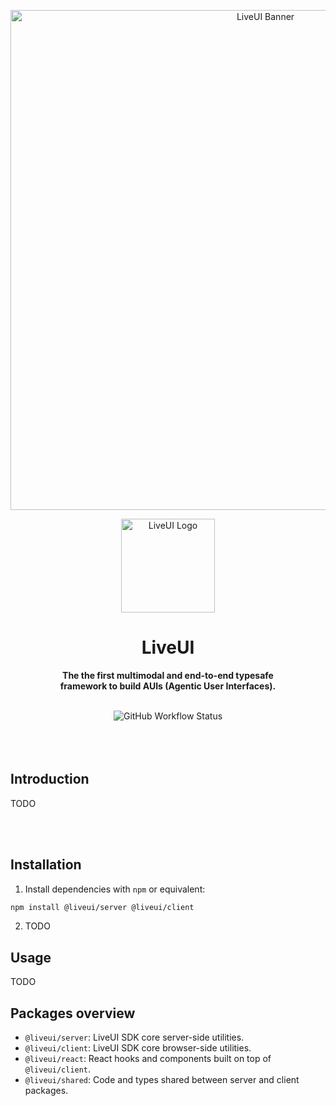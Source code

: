 <p align="center">
    <img width=800" src="./banner2.png" alt="LiveUI Banner">
</p>

<p align="center">
    <img width=150" src="./logo3.png" alt="LiveUI Logo">
</p>

<h1 align="center">LiveUI</h1>
<p align="center"><b>The the first multimodal and end-to-end typesafe<br>framework to build AUIs (Agentic User Interfaces).</b></p>

<br>

<div align="center">
	<img alt="GitHub Workflow Status" src="https://img.shields.io/github/actions/workflow/status/liveui-ai/liveui/release.yml">
	<!-- <img alt="GitHub Downloads" src="https://img.shields.io/github/downloads/liveui-ai/liveui/total?color=%23ddccef"> -->
</div>

<br>
<br>
<br>

## Introduction
TODO

<br>
<br>

## Installation
1. Install dependencies with `npm` or equivalent:
```bash
npm install @liveui/server @liveui/client
```

2. TODO


## Usage
TODO

## Packages overview
- `@liveui/server`: LiveUI SDK core server-side utilities.
- `@liveui/client`: LiveUI SDK core browser-side utilities.
- `@liveui/react`: React hooks and components built on top of `@liveui/client`.
- `@liveui/shared`: Code and types shared between server and client packages.